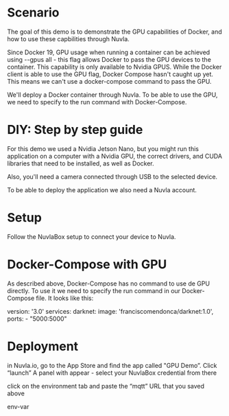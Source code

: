 # Scenario

The goal of this demo is to demonstrate the GPU capabilities of Docker, and how to use these capbilities through Nuvla.

Since Docker 19, GPU usage when running a container can be achieved using --gpus all - this flag allows Docker to pass the GPU devices to the container.
This capability is only available to Nvidia GPUS. While the Docker client is able to use the GPU flag, Docker Compose hasn't caught up yet. This means we can't
use a docker-compose command to pass the GPU. 

We'll deploy a Docker container through Nuvla. To be able to use the GPU, we need to specify to the run command with Docker-Compose.


# DIY: Step by step guide 

For this demo we used a Nvidia Jetson Nano, but you might run this application on a computer with a Nvidia GPU, the correct drivers, and CUDA libraries that need to be installed, as well as Docker. 

Also, you'll need a camera connected through USB to the selected device.

To be able to deploy the application we also need a Nuvla account.

# Setup

Follow the NuvlaBox setup to connect your device to Nuvla. 

# Docker-Compose with GPU

As described above, Docker-Compose has no command to use de GPU directly. 
To use it we need to specify the run command in our Docker-Compose file. It looks like this:

version: '3.0'
services:
    darknet:
        image: 'franciscomendonca/darknet:1.0',
        ports:
            - "5000:5000"
        

# Deployment

in Nuvla.io, go to the App Store and find the app called "GPU Demo”. Click “launch”
A panel with appear - select your NuvlaBox credential from there

click on the environment tab and paste the “mqtt” URL that you saved above

env-var
